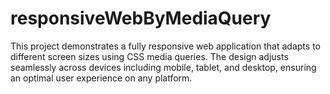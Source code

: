 # responsiveWebByMediaQuery
This project demonstrates a fully responsive web application that adapts to different screen sizes using CSS media queries. The design adjusts seamlessly across devices including mobile, tablet, and desktop, ensuring an optimal user experience on any platform.
